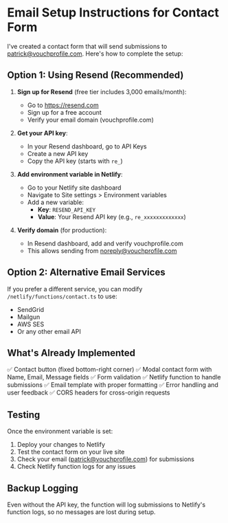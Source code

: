 # Email Setup Instructions for Contact Form

I've created a contact form that will send submissions to patrick@vouchprofile.com. Here's how to complete the setup:

## Option 1: Using Resend (Recommended)

1. **Sign up for Resend** (free tier includes 3,000 emails/month):

   - Go to https://resend.com
   - Sign up for a free account
   - Verify your email domain (vouchprofile.com)

2. **Get your API key**:

   - In your Resend dashboard, go to API Keys
   - Create a new API key
   - Copy the API key (starts with `re_`)

3. **Add environment variable in Netlify**:

   - Go to your Netlify site dashboard
   - Navigate to Site settings > Environment variables
   - Add a new variable:
     - **Key**: `RESEND_API_KEY`
     - **Value**: Your Resend API key (e.g., `re_xxxxxxxxxxxxx`)

4. **Verify domain** (for production):
   - In Resend dashboard, add and verify vouchprofile.com
   - This allows sending from noreply@vouchprofile.com

## Option 2: Alternative Email Services

If you prefer a different service, you can modify `/netlify/functions/contact.ts` to use:

- SendGrid
- Mailgun
- AWS SES
- Or any other email API

## What's Already Implemented

✅ Contact button (fixed bottom-right corner)
✅ Modal contact form with Name, Email, Message fields
✅ Form validation
✅ Netlify function to handle submissions
✅ Email template with proper formatting
✅ Error handling and user feedback
✅ CORS headers for cross-origin requests

## Testing

Once the environment variable is set:

1. Deploy your changes to Netlify
2. Test the contact form on your live site
3. Check your email (patrick@vouchprofile.com) for submissions
4. Check Netlify function logs for any issues

## Backup Logging

Even without the API key, the function will log submissions to Netlify's function logs, so no messages are lost during setup.

